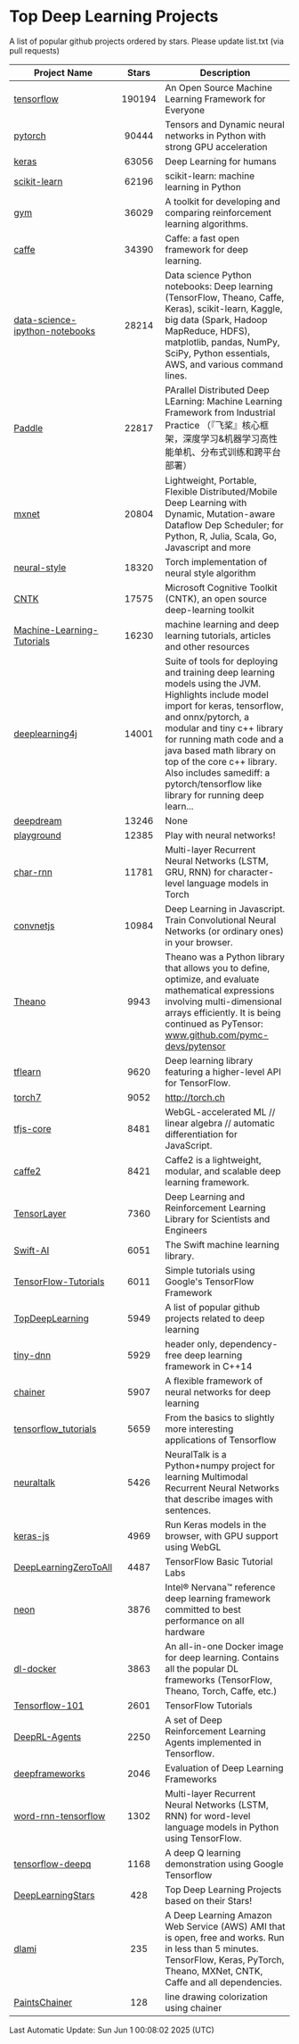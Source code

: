 # Top Deep Learning Projects
A list of popular github projects ordered by stars.
Please update list.txt (via pull requests)

|Project Name| Stars | Description |
| ---------- |:-----:| ----------- |
| [tensorflow](https://github.com/tensorflow/tensorflow) | 190194 | An Open Source Machine Learning Framework for Everyone |
| [pytorch](https://github.com/pytorch/pytorch) | 90444 | Tensors and Dynamic neural networks in Python with strong GPU acceleration |
| [keras](https://github.com/keras-team/keras) | 63056 | Deep Learning for humans |
| [scikit-learn](https://github.com/scikit-learn/scikit-learn) | 62196 | scikit-learn: machine learning in Python |
| [gym](https://github.com/openai/gym) | 36029 | A toolkit for developing and comparing reinforcement learning algorithms. |
| [caffe](https://github.com/BVLC/caffe) | 34390 | Caffe: a fast open framework for deep learning. |
| [data-science-ipython-notebooks](https://github.com/donnemartin/data-science-ipython-notebooks) | 28214 | Data science Python notebooks: Deep learning (TensorFlow, Theano, Caffe, Keras), scikit-learn, Kaggle, big data (Spark, Hadoop MapReduce, HDFS), matplotlib, pandas, NumPy, SciPy, Python essentials, AWS, and various command lines. |
| [Paddle](https://github.com/PaddlePaddle/Paddle) | 22817 | PArallel Distributed Deep LEarning: Machine Learning Framework from Industrial Practice （『飞桨』核心框架，深度学习&机器学习高性能单机、分布式训练和跨平台部署） |
| [mxnet](https://github.com/apache/mxnet) | 20804 | Lightweight, Portable, Flexible Distributed/Mobile Deep Learning with Dynamic, Mutation-aware Dataflow Dep Scheduler; for Python, R, Julia, Scala, Go, Javascript and more |
| [neural-style](https://github.com/jcjohnson/neural-style) | 18320 | Torch implementation of neural style algorithm |
| [CNTK](https://github.com/microsoft/CNTK) | 17575 | Microsoft Cognitive Toolkit (CNTK), an open source deep-learning toolkit |
| [Machine-Learning-Tutorials](https://github.com/ujjwalkarn/Machine-Learning-Tutorials) | 16230 | machine learning and deep learning tutorials, articles and other resources  |
| [deeplearning4j](https://github.com/deeplearning4j/deeplearning4j) | 14001 | Suite of tools for deploying and training deep learning models using the JVM. Highlights include model import for keras, tensorflow, and onnx/pytorch, a modular and tiny c++ library for running math code and a java based math library on top of the core c++ library. Also includes samediff: a pytorch/tensorflow like library for running deep learn... |
| [deepdream](https://github.com/google/deepdream) | 13246 | None |
| [playground](https://github.com/tensorflow/playground) | 12385 | Play with neural networks! |
| [char-rnn](https://github.com/karpathy/char-rnn) | 11781 | Multi-layer Recurrent Neural Networks (LSTM, GRU, RNN) for character-level language models in Torch |
| [convnetjs](https://github.com/karpathy/convnetjs) | 10984 | Deep Learning in Javascript. Train Convolutional Neural Networks (or ordinary ones) in your browser. |
| [Theano](https://github.com/Theano/Theano) | 9943 | Theano was a Python library that allows you to define, optimize, and evaluate mathematical expressions involving multi-dimensional arrays efficiently. It is being continued as PyTensor: www.github.com/pymc-devs/pytensor |
| [tflearn](https://github.com/tflearn/tflearn) | 9620 | Deep learning library featuring a higher-level API for TensorFlow. |
| [torch7](https://github.com/torch/torch7) | 9052 | http://torch.ch |
| [tfjs-core](https://github.com/tensorflow/tfjs-core) | 8481 | WebGL-accelerated ML // linear algebra // automatic differentiation for JavaScript. |
| [caffe2](https://github.com/facebookarchive/caffe2) | 8421 | Caffe2 is a lightweight, modular, and scalable deep learning framework. |
| [TensorLayer](https://github.com/tensorlayer/TensorLayer) | 7360 | Deep Learning and Reinforcement Learning Library for Scientists and Engineers  |
| [Swift-AI](https://github.com/Swift-AI/Swift-AI) | 6051 | The Swift machine learning library. |
| [TensorFlow-Tutorials](https://github.com/nlintz/TensorFlow-Tutorials) | 6011 | Simple tutorials using Google's TensorFlow Framework |
| [TopDeepLearning](https://github.com/aymericdamien/TopDeepLearning) | 5949 | A list of popular github projects related to deep learning |
| [tiny-dnn](https://github.com/tiny-dnn/tiny-dnn) | 5929 | header only, dependency-free deep learning framework in C++14 |
| [chainer](https://github.com/chainer/chainer) | 5907 | A flexible framework of neural networks for deep learning |
| [tensorflow_tutorials](https://github.com/pkmital/tensorflow_tutorials) | 5659 | From the basics to slightly more interesting applications of Tensorflow |
| [neuraltalk](https://github.com/karpathy/neuraltalk) | 5426 | NeuralTalk is a Python+numpy project for learning Multimodal Recurrent Neural Networks that describe images with sentences. |
| [keras-js](https://github.com/transcranial/keras-js) | 4969 | Run Keras models in the browser, with GPU support using WebGL |
| [DeepLearningZeroToAll](https://github.com/hunkim/DeepLearningZeroToAll) | 4487 | TensorFlow Basic Tutorial Labs |
| [neon](https://github.com/NervanaSystems/neon) | 3876 | Intel® Nervana™ reference deep learning framework committed to best performance on all hardware |
| [dl-docker](https://github.com/floydhub/dl-docker) | 3863 | An all-in-one Docker image for deep learning. Contains all the popular DL frameworks (TensorFlow, Theano, Torch, Caffe, etc.) |
| [Tensorflow-101](https://github.com/sjchoi86/Tensorflow-101) | 2601 | TensorFlow Tutorials |
| [DeepRL-Agents](https://github.com/awjuliani/DeepRL-Agents) | 2250 | A set of Deep Reinforcement Learning Agents implemented in Tensorflow. |
| [deepframeworks](https://github.com/zer0n/deepframeworks) | 2046 | Evaluation of Deep Learning Frameworks |
| [word-rnn-tensorflow](https://github.com/hunkim/word-rnn-tensorflow) | 1302 | Multi-layer Recurrent Neural Networks (LSTM, RNN) for word-level language models in Python using TensorFlow. |
| [tensorflow-deepq](https://github.com/siemanko/tensorflow-deepq) | 1168 | A deep Q learning demonstration using Google Tensorflow |
| [DeepLearningStars](https://github.com/hunkim/DeepLearningStars) | 428 | Top Deep Learning Projects based on their Stars! |
| [dlami](https://github.com/ritchieng/dlami) | 235 | A Deep Learning Amazon Web Service (AWS) AMI that is open, free and works. Run in less than 5 minutes. TensorFlow, Keras, PyTorch, Theano, MXNet, CNTK, Caffe and all dependencies. |
| [PaintsChainer](https://github.com/taizan/PaintsChainer) | 128 | line drawing colorization using chainer |

Last Automatic Update: Sun Jun  1 00:08:02 2025 (UTC)
